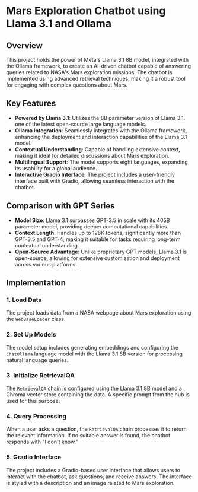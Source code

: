 # Mars Exploration Chatbot using Llama 3.1 and Ollama

## Overview

This project holds the power of Meta's Llama 3.1 8B model, integrated with the Ollama framework, to create an AI-driven chatbot capable of answering queries related to NASA's Mars exploration missions. 
The chatbot is implemented using advanced retrieval techniques, making it a robust tool for engaging with complex questions about Mars.

## Key Features

- **Powered by Llama 3.1**: Utilizes the 8B parameter version of Llama 3.1, one of the latest open-source large language models.
- **Ollama Integration**: Seamlessly integrates with the Ollama framework, enhancing the deployment and interaction capabilities of the Llama 3.1 model.
- **Contextual Understanding**: Capable of handling extensive context, making it ideal for detailed discussions about Mars exploration.
- **Multilingual Support**: The model supports eight languages, expanding its usability for a global audience.
- **Interactive Gradio Interface**: The project includes a user-friendly interface built with Gradio, allowing seamless interaction with the chatbot.

## Comparison with GPT Series

- **Model Size**: Llama 3.1 surpasses GPT-3.5 in scale with its 405B parameter model, providing deeper computational capabilities.
- **Context Length**: Handles up to 128K tokens, significantly more than GPT-3.5 and GPT-4, making it suitable for tasks requiring long-term contextual understanding.
- **Open-Source Advantage**: Unlike proprietary GPT models, Llama 3.1 is open-source, allowing for extensive customization and deployment across various platforms.



## Implementation

### 1. Load Data
The project loads data from a NASA webpage about Mars exploration using the `WebBaseLoader` class.

### 2. Set Up Models
The model setup includes generating embeddings and configuring the `ChatOllama` language model with the Llama 3.1 8B version for processing natural language queries.

### 3. Initialize RetrievalQA
The `RetrievalQA` chain is configured using the Llama 3.1 8B model and a Chroma vector store containing the data. A specific prompt from the hub is used for this purpose.

### 4. Query Processing
When a user asks a question, the `RetrievalQA` chain processes it to return the relevant information. If no suitable answer is found, the chatbot responds with "I don't know."

### 5. Gradio Interface
The project includes a Gradio-based user interface that allows users to interact with the chatbot, ask questions, and receive answers. The interface is styled with a description and an image related to Mars exploration.



